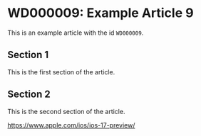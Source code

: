 # WD000009: Example Article 9

This is an example article with the id `WD000009`.

## Section 1

This is the first section of the article.

## Section 2

This is the second section of the article.

https://www.apple.com/ios/ios-17-preview/
